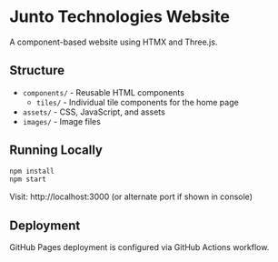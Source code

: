 # Junto Technologies Website

A component-based website using HTMX and Three.js.

## Structure

- `components/` - Reusable HTML components
  - `tiles/` - Individual tile components for the home page
- `assets/` - CSS, JavaScript, and assets
- `images/` - Image files

## Running Locally

```bash
npm install
npm start
```

Visit: http://localhost:3000 (or alternate port if shown in console)

## Deployment

GitHub Pages deployment is configured via GitHub Actions workflow.